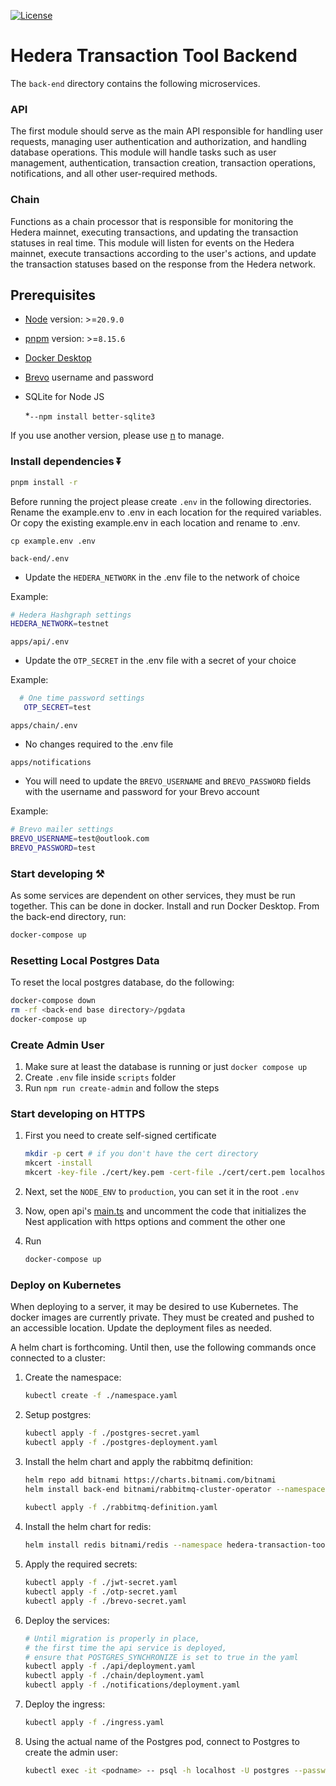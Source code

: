 [![License](https://img.shields.io/badge/License-Apache%202.0-blue.svg)](https://opensource.org/licenses/Apache-2.0)

# Hedera Transaction Tool Backend
The `back-end` directory contains the following microservices.

### API
The first module should serve as the main API responsible for handling user requests, managing user authentication and authorization, and handling database operations. This module will handle tasks such as user management, authentication, transaction creation, transaction operations, notifications, and all other user-required methods.

### Chain
Functions as a chain processor that is responsible for monitoring the Hedera mainnet, executing transactions, and updating the transaction statuses in real time. This module will listen for events on the Hedera mainnet, execute transactions according to the user's actions, and update the transaction statuses based on the response from the Hedera network.


## Prerequisites

- [Node](https://nodejs.org/en/download/package-manager) version: >=`20.9.0`
- [pnpm](https://pnpm.io/installation) version: >=`8.15.6`
- [Docker Desktop](https://docs.docker.com/desktop/install/mac-install/)
- [Brevo](https://www.brevo.com/pricing/?utm_source=adwords_brand&utm_medium=lastclick&utm_content=SendinBlue&utm_extension=sitelinks&utm_term=brevo&utm_matchtype=e&utm_campaign=20011980161&utm_network=g&km_adid=683810310625&km_adposition=&km_device=c&utm_adgroupid=151171466311&gad_source=1&gclid=CjwKCAjwupGyBhBBEiwA0UcqaJ5UFQ8uNznjz1kUfokSV1JhaWfwqFgXrNfRrB2jqE0g4LCLaKNxpBoCsw8QAvD_BwE) username and password
- SQLite for Node JS

  *`--npm install better-sqlite3`

  

If you use another version, please use [n](https://github.com/tj/n) to manage.

### Install dependencies ⏬

```bash
pnpm install -r
```


Before running the project please create `.env` in the following directories. Rename the example.env to .env in each location for the required variables.
Or copy the existing example.env in each location and rename to .env.

```shell
cp example.env .env
```

`back-end/.env`
- Update the `HEDERA_NETWORK` in the .env file to the network of choice

Example:
```Bash
# Hedera Hashgraph settings
HEDERA_NETWORK=testnet
```

`apps/api/.env`
- Update the `OTP_SECRET` in the .env file with a secret of your choice
  
Example:
```Bash
  # One time password settings
   OTP_SECRET=test
```

`apps/chain/.env`
- No changes required to the .env file

`apps/notifications`
- You will need to update the `BREVO_USERNAME` and `BREVO_PASSWORD` fields with the username and password for your Brevo account

Example:
```Bash
# Brevo mailer settings
BREVO_USERNAME=test@outlook.com
BREVO_PASSWORD=test
```



### Start developing ⚒️

As some services are dependent on other services, they must be run together.
This can be done in docker. Install and run Docker Desktop.
From the back-end directory, run:

```bash
docker-compose up
```

### Resetting Local Postgres Data

To reset the local postgres database, do the following:

```bash
docker-compose down
rm -rf <back-end base directory>/pgdata
docker-compose up
```

### Create Admin User

1. Make sure at least the database is running or just `docker compose up`
2. Create `.env` file inside `scripts` folder
3. Run `npm run create-admin` and follow the steps

### Start developing on HTTPS

1. First you need to create self-signed certificate

   ```bash
   mkdir -p cert # if you don't have the cert directory
   mkcert -install
   mkcert -key-file ./cert/key.pem -cert-file ./cert/cert.pem localhost
   ```

2. Next, set the `NODE_ENV` to `production`, you can set it in the root `.env`

3. Now, open api's [main.ts](./apps/api/src/main.ts) and uncomment the code that initializes the Nest application with https options and comment the other one

4. Run
   ```bash
   docker-compose up
   ```

### Deploy on Kubernetes

When deploying to a server, it may be desired to use Kubernetes. 
The docker images are currently private. They must be created and pushed 
to an accessible location. Update the deployment files as needed.

A helm chart is forthcoming. 
Until then, use the following commands once connected to a cluster:

1. Create the namespace:
   ```bash
   kubectl create -f ./namespace.yaml
   ```

2. Setup postgres:
   ```bash
   kubectl apply -f ./postgres-secret.yaml
   kubectl apply -f ./postgres-deployment.yaml
   ```

3. Install the helm chart and apply the rabbitmq definition:
   ```bash 
   helm repo add bitnami https://charts.bitnami.com/bitnami
   helm install back-end bitnami/rabbitmq-cluster-operator --namespace hedera-transaction-tool
      
   kubectl apply -f ./rabbitmq-definition.yaml
   ```

4. Install the helm chart for redis:
   ```bash
   helm install redis bitnami/redis --namespace hedera-transaction-tool --set auth.enabled=false
   ```

5. Apply the required secrets:
   ```bash
   kubectl apply -f ./jwt-secret.yaml
   kubectl apply -f ./otp-secret.yaml
   kubectl apply -f ./brevo-secret.yaml
   ```
   
6. Deploy the services:
   ```bash
   # Until migration is properly in place, 
   # the first time the api service is deployed,
   # ensure that POSTGRES_SYNCHRONIZE is set to true in the yaml
   kubectl apply -f ./api/deployment.yaml
   kubectl apply -f ./chain/deployment.yaml
   kubectl apply -f ./notifications/deployment.yaml
   ```
   
7. Deploy the ingress:
   ```bash
   kubectl apply -f ./ingress.yaml
   ```
   
8. Using the actual name of the Postgres pod, connect to Postgres to create the admin user:
   ```bash   
   kubectl exec -it <podname> -- psql -h localhost -U postgres --password -p 5432
   ```

